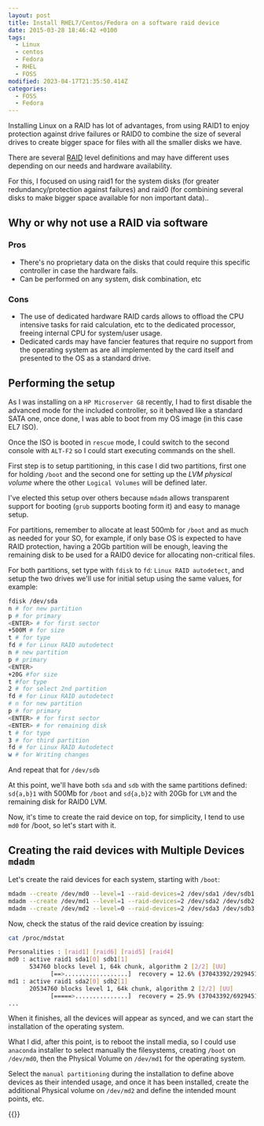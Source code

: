 ```yaml
---
layout: post
title: Install RHEL7/Centos/Fedora on a software raid device
date: 2015-03-28 18:46:42 +0100
tags:
  - Linux
  - centos
  - Fedora
  - RHEL
  - FOSS
modified: 2023-04-17T21:35:50.414Z
categories:
  - FOSS
  - Fedora
---
```


Installing Linux on a RAID has lot of advantages, from using RAID1 to enjoy protection against drive failures or RAID0 to combine the size of several drives to create bigger space for files with all the smaller disks we have.

There are several [RAID](http://en.wikipedia.org/wiki/RAID) level definitions and may have different uses depending on our needs and hardware availability.

For this, I focused on using raid1 for the system disks (for greater redundancy/protection against failures) and raid0 (for combining several disks to make bigger space available for non important data)..

## Why or why not use a RAID via software

### Pros

- There's no proprietary data on the disks that could require this specific controller in case the hardware fails.
- Can be performed on any system, disk combination, etc

### Cons

- The use of dedicated hardware RAID cards allows to offload the CPU intensive tasks for raid calculation, etc to the dedicated processor, freeing internal CPU for system/user usage.
- Dedicated cards may have fancier features that require no support from the operating system as are all implemented by the card itself and presented to the OS as a standard drive.

## Performing the setup

As I was installing on a `HP Microserver G8` recently, I had to first disable the advanced mode for the included controller, so it behaved like a standard SATA one, once done, I was able to boot from my OS image (in this case EL7 ISO).

Once the ISO is booted in `rescue` mode, I could switch to the second console with `ALT-F2` so I could start executing commands on the shell.

First step is to setup partitioning, in this case I did two partitions, first one for holding `/boot` and the second one for setting up the _LVM physical volume_ where the other `Logical Volumes` will be defined later.

I've elected this setup over others because `mdadm` allows transparent support for booting (`grub` supports booting form it) and easy to manage setup.

For partitions, remember to allocate at least 500mb for `/boot` and as much
as needed for your SO, for example, if only base OS is expected to have RAID
protection, having a 20Gb partition will be enough, leaving the remaining
disk to be used for a RAID0 device for allocating non-critical files.

For both partitions, set type with `fdisk` to `fd`: `Linux RAID autodetect`,
and setup the two drives we'll use for initial setup using the same values,
for example:

```bash
fdisk /dev/sda
n # for new partition
p # for primary
<ENTER> # for first sector
+500M # for size
t # for type
fd # for Linux RAID autodetect
n # new partition
p # primary
<ENTER>
+20G #for size
t #for type
2 # for select 2nd partition
fd # for Linux RAID autodetect
# n for new partition
p # for primary
<ENTER> # for first sector
<ENTER> # for remaining disk
t # for type
3 # for third partition
fd # for Linux RAID Autodetect
w # for Writing changes
```

And repeat that for `/dev/sdb`

At this point, we'll have both `sda` and `sdb` with the same partitions defined: `sd{a,b}1` with 500Mb for `/boot` and `sd{a,b}2` with 20Gb for `LVM` and the remaining disk for RAID0 LVM.

Now, it's time to create the raid device on top, for simplicity, I tend to use `md0` for /boot, so let's start with it.

## Creating the raid devices with Multiple Devices `mdadm`

Let's create the raid devices for each system, starting with `/boot`:

```bash
mdadm --create /dev/md0 --level=1 --raid-devices=2 /dev/sda1 /dev/sdb1
mdadm --create /dev/md1 --level=1 --raid-devices=2 /dev/sda2 /dev/sdb2
mdadm --create /dev/md2 --level=0 --raid-devices=2 /dev/sda3 /dev/sdb3
```

Now, check the status of the raid device creation by issuing:

```bash
cat /proc/mdstat

Personalities : [raid1] [raid6] [raid5] [raid4]
md0 : active raid1 sda1[0] sdb1[1]
      534760 blocks level 1, 64k chunk, algorithm 2 [2/2] [UU]
            [==>..................]  recovery = 12.6% (37043392/292945152) finish=127.5min speed=33440K/sec
md1 : active raid1 sda2[0] sdb2[1]
      20534760 blocks level 1, 64k chunk, algorithm 2 [2/2] [UU]
            [=====>...............]  recovery = 25.9% (37043392/692945152) finish=627.5min speed=13440K/sec
...
```

When it finishes, all the devices will appear as synced, and we can start the installation of the operating system.

What I did, after this point, is to reboot the install media, so I could use `anaconda` installer to select manually the filesystems, creating `/boot` on `/dev/md0`, then the Physical Volume on `/dev/md1` for the operating system.

Select the `manual partitioning` during the installation to define above devices as their intended usage, and once it has been installed, create the additional Physical volume on `/dev/md2` and define the intended mount points, etc.

{{<enjoy>}}
